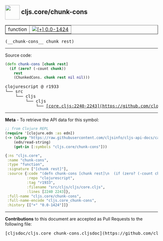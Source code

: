 ## <img width="48px" valign="middle" src="http://i.imgur.com/Hi20huC.png"> cljs.core/chunk-cons

 <table border="1">
<tr>

<td>function</td>
<td><a href="https://github.com/cljsinfo/cljs-api-docs/tree/0.0-1424"><img valign="middle" alt="[+] 0.0-1424" src="https://img.shields.io/badge/+-0.0--1424-lightgrey.svg"></a> </td>
</tr>
</table>

 <samp>
(__chunk-cons__ chunk rest)<br>
</samp>

---





Source code:

```clj
(defn chunk-cons [chunk rest]
  (if (zero? (-count chunk))
    rest
    (ChunkedCons. chunk rest nil nil)))
```

 <pre>
clojurescript @ r1933
└── src
    └── cljs
        └── cljs
            └── <ins>[core.cljs:2240-2243](https://github.com/clojure/clojurescript/blob/r1933/src/cljs/cljs/core.cljs#L2240-L2243)</ins>
</pre>


---

__Meta__ - To retrieve the API data for this symbol:

```clj
;; from Clojure REPL
(require '[clojure.edn :as edn])
(-> (slurp "https://raw.githubusercontent.com/cljsinfo/cljs-api-docs/catalog/cljs-api.edn")
    (edn/read-string)
    (get-in [:symbols "cljs.core/chunk-cons"]))
```

```clj
{:ns "cljs.core",
 :name "chunk-cons",
 :type "function",
 :signature ["[chunk rest]"],
 :source {:code "(defn chunk-cons [chunk rest]\n  (if (zero? (-count chunk))\n    rest\n    (ChunkedCons. chunk rest nil nil)))",
          :repo "clojurescript",
          :tag "r1933",
          :filename "src/cljs/cljs/core.cljs",
          :lines [2240 2243]},
 :full-name "cljs.core/chunk-cons",
 :full-name-encode "cljs.core_chunk-cons",
 :history [["+" "0.0-1424"]]}

```

---

__Contributions__ to this document are accepted as Pull Requests to the following file:

 <pre>
[cljsdoc/cljs.core_chunk-cons.cljsdoc](https://github.com/cljsinfo/cljs-api-docs/blob/master/cljsdoc/cljs.core_chunk-cons.cljsdoc)
</pre>

